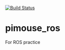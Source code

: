 [![Build Status](https://travis-ci.org/yamaguchikengo/pimouse_ros.svg?branch=master)](https://travis-ci.org/yamaguchikengo/pimouse_ros)

# pimouse_ros
For ROS practice
